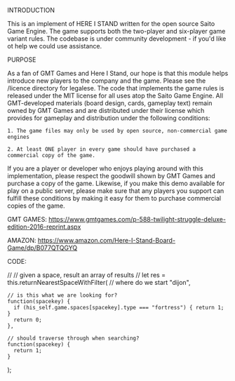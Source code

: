 INTRODUCTION

This is an implement of HERE I STAND written for the open source Saito Game Engine. The game supports both the two-player and six-player game variant rules. The codebase is under community development - if you'd like ot help we could use assistance.

PURPOSE

As a fan of GMT Games and Here I Stand, our hope is that this module helps introduce new players to the company and the game. Please see the /licence directory for legalese. The code that implements the game rules is released under the MIT license for all uses atop the Saito Game Engine. All GMT-developed materials (board design, cards, gameplay text) remain owned by GMT Games and are distributed under their license which provides for gameplay and distribution under the following conditions:

    1. The game files may only be used by open source, non-commercial game engines

    2. At least ONE player in every game should have purchased a commercial copy of the game.

If you are a player or developer who enjoys playing around with this implementation, please respect the goodwill shown by GMT Games and purchase a copy of the game. Likewise, if you make this demo available for play on a public server, please make sure that any players you support can fulfill these conditions by making it easy for them to purchase commercial copies of the game.

GMT GAMES:
https://www.gmtgames.com/p-588-twilight-struggle-deluxe-edition-2016-reprint.aspx

AMAZON:
https://www.amazon.com/Here-I-Stand-Board-Game/dp/B077QTQGYQ

CODE:

//
// given a space, result an array of results
//
let res = this.returnNearestSpaceWithFilter(
// where do we start
"dijon",

    // is this what we are looking for?
    function(spacekey) {
      if (his_self.game.spaces[spacekey].type === "fortress") { return 1; }
      return 0;
    },

    // should traverse through when searching?
    function(spacekey) {
      return 1;
    }

);
